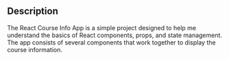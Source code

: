 ## Description

The React Course Info App is a simple project designed to help me understand the basics of React components, props, and state management. The app consists of several components that work together to display the course information.
